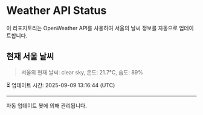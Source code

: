 
# Weather API Status

이 리포지토리는 OpenWeather API를 사용하여 서울의 날씨 정보를 자동으로 업데이트합니다.

## 현재 서울 날씨
> 서울의 현재 날씨: clear sky, 온도: 21.7°C, 습도: 89%

⏳ 업데이트 시간: 2025-09-09 13:16:44 (UTC)

---
자동 업데이트 봇에 의해 관리됩니다.
